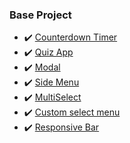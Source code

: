 ### Base Project

- :heavy_check_mark: [Counterdown Timer](https://pb-ux.github.io/BaseProject/CounterDownTimer/)
- :heavy_check_mark: [Quiz App](https://pb-ux.github.io/BaseProject/QuizApp/)
- :heavy_check_mark: [Modal](https://pb-ux.github.io/BaseProject/Modal/)
- :heavy_check_mark: [Side Menu](https://pb-ux.github.io/BaseProject/SideMenu/)
- :heavy_check_mark: [MultiSelect](https://pb-ux.github.io/BaseProject/MultiSelect/)
- :heavy_check_mark: [Custom select menu](https://pb-ux.github.io/BaseProject/SelectMenu/)
- :heavy_check_mark: [Responsive Bar](https://pb-ux.github.io/BaseProject/ResponsiveBar/)

